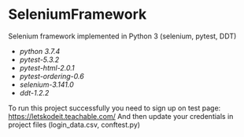 # SeleniumFramework
Selenium framework implemented in Python 3 (selenium, pytest, DDT)

* _python 3.7.4_
* _pytest-5.3.2_ 
* _pytest-html-2.0.1_
* _pytest-ordering-0.6_
* _selenium-3.141.0_
* _ddt-1.2.2_

To run this project successfully you need to sign up on test page:
https://letskodeit.teachable.com/
And then update your credentials in project files (login_data.csv, conftest.py)
